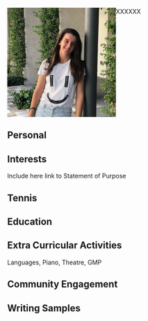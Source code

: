 <p>XXXXXX<img src="/images/headshot.jpg" width="250" height="250" align="left"></p>
  <br clear="left"/>

## Personal
## Interests
Include here link to Statement of Purpose
## Tennis
## Education
## Extra Curricular Activities
Languages, Piano, Theatre, GMP
## Community Engagement
## Writing Samples

